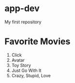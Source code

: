 # app-dev
My first repository
# Favorite Movies
  1. Click
  2. Avatar
  3. Toy Story
  4. Just Go With It
  5. Crazy, Stupid, Love
